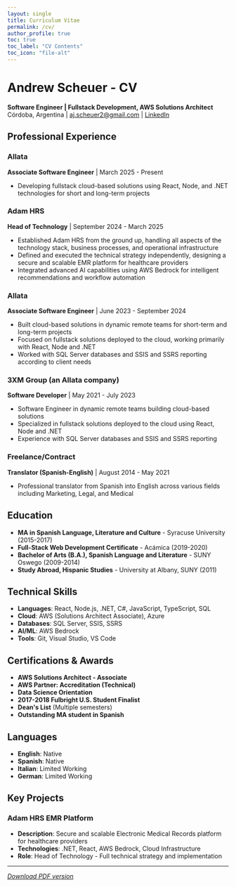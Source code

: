 ```yaml
---
layout: single
title: Curriculum Vitae
permalink: /cv/
author_profile: true
toc: true
toc_label: "CV Contents"
toc_icon: "file-alt"
---
```


# Andrew Scheuer - CV
**Software Engineer | Fullstack Development, AWS Solutions Architect**  
Córdoba, Argentina | aj.scheuer2@gmail.com | [LinkedIn](https://linkedin.com/in/andrewscheuer)

## Professional Experience

### Allata
**Associate Software Engineer** | March 2025 - Present
- Developing fullstack cloud-based solutions using React, Node, and .NET technologies for short and long-term projects

### Adam HRS
**Head of Technology** | September 2024 - March 2025
- Established Adam HRS from the ground up, handling all aspects of the technology stack, business processes, and operational infrastructure
- Defined and executed the technical strategy independently, designing a secure and scalable EMR platform for healthcare providers
- Integrated advanced AI capabilities using AWS Bedrock for intelligent recommendations and workflow automation

### Allata
**Associate Software Engineer** | June 2023 - September 2024
- Built cloud-based solutions in dynamic remote teams for short-term and long-term projects
- Focused on fullstack solutions deployed to the cloud, working primarily with React, Node and .NET
- Worked with SQL Server databases and SSIS and SSRS reporting according to client needs

### 3XM Group (an Allata company)
**Software Developer** | May 2021 - July 2023
- Software Engineer in dynamic remote teams building cloud-based solutions
- Specialized in fullstack solutions deployed to the cloud using React, Node and .NET
- Experience with SQL Server databases and SSIS and SSRS reporting

### Freelance/Contract
**Translator (Spanish-English)** | August 2014 - May 2021
- Professional translator from Spanish into English across various fields including Marketing, Legal, and Medical

## Education
- **MA in Spanish Language, Literature and Culture** - Syracuse University (2015-2017)
- **Full-Stack Web Development Certificate** - Acámica (2019-2020)
- **Bachelor of Arts (B.A.), Spanish Language and Literature** - SUNY Oswego (2009-2014)
- **Study Abroad, Hispanic Studies** - University at Albany, SUNY (2011)

## Technical Skills
- **Languages**: React, Node.js, .NET, C#, JavaScript, TypeScript, SQL
- **Cloud**: AWS (Solutions Architect Associate), Azure
- **Databases**: SQL Server, SSIS, SSRS
- **AI/ML**: AWS Bedrock
- **Tools**: Git, Visual Studio, VS Code

## Certifications & Awards
- **AWS Solutions Architect - Associate**
- **AWS Partner: Accreditation (Technical)**
- **Data Science Orientation**
- **2017-2018 Fulbright U.S. Student Finalist**
- **Dean's List** (Multiple semesters)
- **Outstanding MA student in Spanish**

## Languages
- **English**: Native
- **Spanish**: Native 
- **Italian**: Limited Working
- **German**: Limited Working

## Key Projects
### Adam HRS EMR Platform
- **Description**: Secure and scalable Electronic Medical Records platform for healthcare providers
- **Technologies**: .NET, React, AWS Bedrock, Cloud Infrastructure
- **Role**: Head of Technology - Full technical strategy and implementation

---
*[Download PDF version](link-to-your-cv-pdf)* 